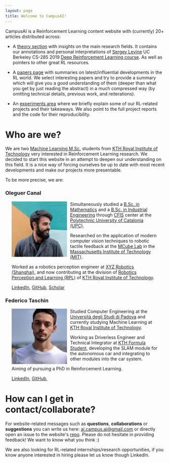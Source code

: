 ```yaml
---
layout: page
title: Welcome to CampusAI!
---
```


CampusAI is a Reinforcement Learning content website with (currently) 20+ articles distributed across:

- A [theory section](/theory/) with insights on the main research fields. It contains our annotations and personal interpretations of [Sergey Levine](https://people.eecs.berkeley.edu/~svlevine/) UC Berkeley CS-285 2019 [Deep Reinforcement Learning course](http://rail.eecs.berkeley.edu/deeprlcourse/). As well as pointers to other great RL resources.

- A [papers page](/papers/) with summaries on latest/influential developments in the RL world. We select interesting papers and try to provide a summary which will give you a good understanding of them (deeper than what you get by just reading the abstract) in a much compressed way (by omitting technical details, previous work, and reiterations).

- An [experiments area](/experiments) where we briefly explain some of our RL-related projects and their takeaways. We also point to the full project reports and the code for their reproducibility. 

<!-- # Who is this for?

This is for RL enthusiasts such as ourselves!
We hope you get a clearer idea on how the field is evolving.

Ultimately (in fact, mainly) this website is also for us, to ensure we keep reading and learning.
Creating theoretical articles has helped us to sort the main ideas while summarizing recent papers allows us to understand the experiments being attempted by most famous researchers. -->

# Who are we?

We are two [Machine Learning M.Sc.](https://www.kth.se/en/studies/master/machinelearning/description-1.48533) students from [KTH Royal Institute of Technology](https://www.kth.se/en) very interested in Reinforcement Learning research.
We decided to start this website in an attempt to deepen our understanding on this field.
It is a nice way of forcing ourselves be up to date with most recent developments and make our projects more presentable.

To be more precise, we are:

### Oleguer Canal
<div style="clear: both;">
  <div style="float: left; margin-right 1em;">
    <img src="/assets/images/about/oleguer.jpg" height="175" width="175" margin-right="10" margin-left="10">
  </div>
  <div>
      <style>
        div {
        margin-right: 10px;
        margin-left: 10px;
        }
    </style>
    <!-- <h2>Oleguer Canal</h2> -->
    <p>Simultaneously studied a <a href="https://fme.upc.edu/en">B.Sc. in Mathematics</a> and a <a href="https://etseib.upc.edu/en">B.Sc. in Industrial Engineering</a> through <a href="https://cfis.upc.edu/en">CFIS</a> center at the <a href="https://www.upc.edu/en">Polytechnic University of Catalonia (UPC)</a>.</p>
    <p>Researched on the application of modern computer vision techniques to robotic tactile feedback at the <a href="https://fme.upc.edu/en">MCube Lab</a> in the <a href="https://www.mit.edu/">Massachusetts Institute of Technology (MIT)</a>.
    </p>
    <p>Worked as a robotics perception engineer at <a href="http://en.xyzrobotics.ai/">XYZ Robotics (Shanghai)</a>, and now contributing at the division of 
    <a href="https://www.kth.se/rpl/division-of-robotics-perception-and-learning-1.779439">Robotics Perception and Learning (RPL)</a> of <a href="https://www.kth.se/en">KTH Royal Institute of Technology</a>.
    </p>
    <p>
    <a href="https://www.linkedin.com/in/OleguerCanal/">LinkedIn</a>, 
    <a href="https://github.com/OleguerCanal">GitHub</a>, 
    <a href="https://scholar.google.com/citations?user=9cJOtv0AAAAJ&hl">Scholar</a>
    </p>
  </div>
</div>

### Federico Taschin
<div style="clear: both;">
  <div style="float: left; margin-right 1em;">
    <img src="/assets/images/about/federico.jpg" height="175" width="175" margin-right="10" margin-left="10">
  </div>
  <div>
      <style>
        div {
        margin-right: 10px;
        margin-left: 10px;
        }
    </style>
    <!-- <h2>Some title text</h2> -->
    <p>Studied Computer Engineering at the <a href="https://www.unipd.it/">Università degli Studi di Padova</a> and currently studying Machine Learning at <a href="https://www.kth.se/en">KTH Royal Institute of Technology</a>.</p>
    <p>Working as Driverless Engineer and Technical Integrator at <a href="https://www.kthformulastudent.se/">KTH Formula Student</a>, developing the SLAM module for the autonomous car and integrating to other modules into the car system.</p>
    <p>Aiming of pursuing a PhD in Reinforcement Learning.</p>
    <a href="https://www.linkedin.com/in/federico-taschin/">LinkedIn</a>, 
    <a href="https://github.com/fedetask">GitHub</a>, 
  </div>
</div>


# How can I get in contact/collaborate?

For website-related messages such as __questions__, __collaborations__ or __suggestions__ you can write us here: [ai.campus.ai@gmail.com](mailto:ai.campus.ai@gmail.com) or directly open an issue to the website's [repo](https://github.com/CampusAI/CampusAI.github.io). Please do not hesitate in providing feedback! We want to know what you think :)

We are also looking for RL-related internships/research opportunities, if you know anyone interested in hiring please let us know though LinkedIn.